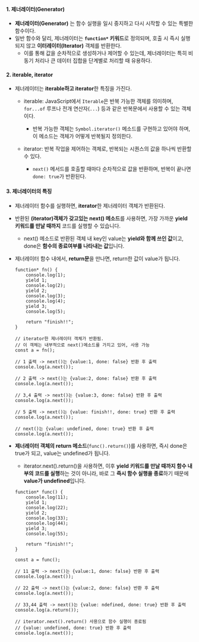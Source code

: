 
#### 1. 제너레이터(Generator)

- **제너레이터(Generator)** 는 함수 실행을 일시 중지하고 다시 시작할 수 있는 특별한 함수이다.
- 일반 함수와 달리, 제너레이터는 **`function*` 키워드**로 정의되며, 호출 시 즉시 실행되지 않고 **이터레이터(Iterator)** 객체를 반환한다.
	- 이를 통해 값을 순차적으로 생성하거나 제어할 수 있는데, 제너레이터는 특히 비동기 처리나 큰 데이터 집합을 단계별로 처리할 때 유용하다.


#### 2. iterable, iterator

- 제너레이터는 **iterable하고 iterator**한 특징을 가진다.
	- iterable: JavaScript에서 `Iterable`은 반복 가능한 객체를 의미하며, `for...of` 루프나 전개 연산자(`...`) 등과 같은 반복문에서 사용할 수 있는 객체이다.
		- 반복 가능한 객체는 `Symbol.iterator()` 메소드를 구현하고 있어야 하며, 이 메소드는 객체가 어떻게 반복될지 정의한다.
	
	- iterator: 반복 작업을 제어하는 객체로, 반복되는 시퀀스의 값을 하나씩 반환할 수 있다.
	    - `next()` 메서드를 호출할 때마다 순차적으로 값을 반환하며, 반복이 끝나면 `done: true`가 반환된다.


#### 3. 제너레이터의 특징

- 제너레이터 함수를 실행하면, **iterator**한 제너레이터 객체가 반환된다.

- 반환된 **(iterator)객체가 갖고있는 next() 메소드**를 사용하면, 가장 가까운 **yield 키워드를 만날 때까지** 코드를 실행할 수 있습니다.
    - next() 메소드로 반환된 객체 내 key인 value는 **yield와 함께 쓰인 값**이고, done은 **함수의 종료여부를 나타내는 값**입니다.

- 제너레이터 함수 내에서, **return문**을 만나면, return한 값이 value가 됩니다. 
    ```
    function* fn() {
        console.log(1);
        yield 1;
        console.log(2);
        yield 2;
        console.log(3);
        console.log(4);
        yield 3;
        console.log(5);

        return "finish!!";
    }

    // iterator한 제너레이터 객체가 반환됨.
    // 이 객체는 내부적으로 next()메소드를 가지고 있어, 사용 가능
    const a = fn(); 

    // 1 출력 -> next()는 {value:1, done: false} 반환 후 출력
    console.log(a.next()); 

    // 2 출력 -> next()는 {value:2, done: false} 반환 후 출력
    console.log(a.next());

    // 3,4 출력 -> next()는 {value:3, done: false} 반환 후 출력
    console.log(a.next());

    // 5 출력 -> next()는 {value: finish!!, done: true} 반환 후 출력
    console.log(a.next());

    // next()는 {value: undefined, done: true} 반환 후 출력
    console.log(a.next());
    ```

- **제너레이터 객체의 return 메소드**(```func().return()```)를 사용하면, 즉시 done은 true가 되고, value는 undefined가 됩니다.

    - iterator.next().return()을 사용하면, 이후 **yield 키워드를 만날 때까지 함수 내부의 코드를 실행**하는 것이 아니라, 바로 그 **즉시 함수 실행을 종료**하기 때문에 **value가 undefined**입니다.

    ```
    function* func() {
        console.log(11);
        yield 1;
        console.log(22);
        yield 2;
        console.log(33);
        console.log(44);
        yield 3;
        console.log(55);

        return "finish!!";
    }

    const a = func(); 

    // 11 출력 -> next()는 {value:1, done: false} 반환 후 출력
    console.log(a.next()); 

    // 22 출력 -> next()는 {value:2, done: false} 반환 후 출력
    console.log(a.next());

    // 33,44 출력 -> next()는 {value: ndefined, done: true} 반환 후 출력
    console.log(a.return());

    // iterator.next().return() 사용으로 함수 실행이 종료됨
    // {value: undefined, done: true} 반환 후 출력
    console.log(a.next());
    ```